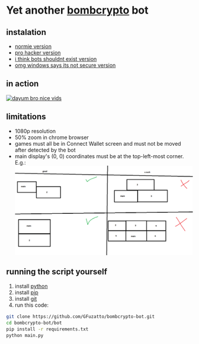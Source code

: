 # Yet another [bombcrypto](https://bombcrypto.io/) bot

## instalation

* [normie version](https://storage.googleapis.com/fuzzybomber/fuzzybomber-v0.0.2-alpha.exe)
* [pro hacker version](https://pro-hacker-version.bombcrypto.fuzatto.com/)
* [i think bots shouldnt exist version](https://app.bombcrypto.io/)
* [omg windows says its not secure version](#running-the-script-yourself)


## in action

[![dayum bro nice vids](https://img.youtube.com/vi/en22dUS_OJI/0.jpg)](https://www.youtube.com/watch?v=en22dUS_OJI)

## limitations

* 1080p resolution
* 50% zoom in chrome browser
* games must all be in Connect Wallet screen and must not be moved after detected by the bot
* main display's (0, 0) coordinates must be at the top-left-most corner. E.g.:
![monitors](docs/monitor_disposition.png)




## running the script yourself

1. install [python](https://www.python.org/downloads/)
1. install [pip](https://pip.pypa.io/en/stable/installation/)
1. install [git](https://git-scm.com/book/en/v2/Getting-Started-Installing-Git)
1. run this code:

```bash
git clone https://github.com/GFuzatto/bombcrypto-bot.git
cd bombcrypto-bot/bot
pip install -r requirements.txt
python main.py
```